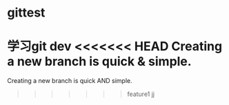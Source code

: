 # gittest
学习git
dev
<<<<<<< HEAD
Creating a new branch is quick & simple.
=======
Creating a new branch is quick AND simple.
>>>>>>> feature1
jj
